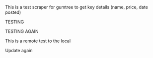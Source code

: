 This is a test scraper for gumtree to get key details (name, price, date posted)


TESTING

TESTING AGAIN

This is a remote test to the local

Update again